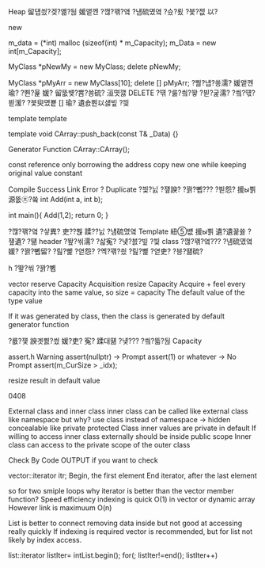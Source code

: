 ﻿

Heap 留덉씠?겢?옒?뒪 媛앹껜 ?깮?꽦?옄 ?냼硫몄옄 ?슜?룄 ?븣?젮 以?

new

m_data = (*int) malloc (sizeof(int) * m_Capacity); 
m_Data = new int[m_Capacity]; 

MyClass *pNewMy = new MyClass; 
delete pNewMy; 

MyClass *pMyArr = new MyClass[10]; 
delete [] pMyArr; 
?뿰?냽?쑝濡? 媛앹껜瑜? ?뿬?윭 媛? 留뚮뱾?뿀?쑝硫? 洹몃깷 DELETE ?떆 
?룷?씤?꽣 ?븯?굹濡? ?씤?떇?븯湲? ?븣臾몄뿉 [] 瑜? 遺숈뿬以섏빞 ?븿 

template <typename T> 
template <class T> 

template <class T>
void CArray::push_back(const T& _Data)
{}

Generator Function
CArray<t>::CArray(); 

const reference only borrowing the address 
copy new one while keeping original value constant 

Compile Success 
Link Error ? Duplicate 
?븿?닔 ?쟾諛? ?꽑?뼵??? ?븯怨? 援ы쁽 源뚮㉨?쓬 
int Add(int a, int b); 

int main(){
    Add(1,2);
    return 0; 
}

?깮?꽦?옄 ?샇異? 吏??뿭 蹂??닔 
?냼硫몄옄 
Template 紐⑤뱺 援ы쁽 遺?遺꾩쓣 ?쟾遺? ?떎 header ?뙆?씪濡? 
?삷寃? ?넃?븘?빞 ?븿
class ?깮?꽦?옄??? ?냼硫몄옄媛? ?꽑?뼵留? ?릺?뼱 ?엳怨? 
?옉?꽦?씠 ?릺?뼱 ?엳吏? ?븡?떎硫? 

h ?뙆?씪 ?꽑?뼵 

vector 
reserve Capacity Acquisition 
resize Capacity Acquire + feel every capacity 
into the same value, so size = capacity 
The default value of the type value 

If it was generated by class, then the
class is generated by default generator function 

?룞?쟻 諛곗뿴?씠 媛?吏? 寃? 蹂대떎 ?넂??? ?씤?뜳?뒪 
Capacity 

assert.h Warning 
assert(nullptr) -> Prompt 
assert(1) or whatever -> No Prompt 
assert(m_CurSize > _idx); 

resize result in default value

0408 

External class and inner class 
inner class can be called like external class like namespace 
but why? use class instead of namespace -> hidden concealable like private protected 
Class inner values are private in default 
If willing to access inner class externally should be inside public scope 
Inner class can access to the private scope of the outer class 

Check By Code OUTPUT if you want to check 

vector<T>::iterator itr; 
Begin, the first element 
End iterator, after the last element 

so for two smiple loops why iterator is better than the vector member function? 
Speed efficiency indexing is quick O(1) in vector or dynamic array 
However link is maximuum O(n)

List is better to connect removing data inside 
but not good at accessing really quickly 
If indexing is required vector is recommended, but for list not likely by index access. 

list<int>::iterator listIter= intList.begin(); 
for(; listIter!=end(); listIter++)

